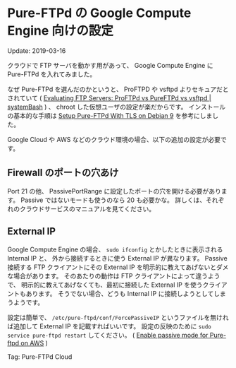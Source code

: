 Pure-FTPd の Google Compute Engine 向けの設定
=====

Update: 2019-03-16


クラウドで FTP サーバを動かす用があって、
Google Compute Engine に Pure-FTPd を入れてみました。

なぜ Pure-FTPd を選んだのかというと、
ProFTPD や vsftpd よりセキュアだとされていて
( [Evaluating FTP Servers: ProFTPd vs PureFTPd vs vsftpd | systemBash](https://systembash.com/evaluating-ftp-servers-proftpd-vs-pureftpd-vs-vsftpd/) ) 、
chroot した仮想ユーザの設定が楽だからです。
インストールの基本的な手順は
[Setup Pure-FTPd With TLS on Debian 9](https://www.vultr.com/docs/setup-pure-ftpd-with-tls-on-debian-9)
を参考にしました。

Google Cloud や AWS などのクラウド環境の場合、以下の追加の設定が必要です。
## Firewall のポートの穴あけ

Port 21 の他、 PassivePortRange に設定したポートの穴を開ける必要があります。
Passive ではないモードも使うのなら 20 も必要かな。
詳しくは、それぞれのクラウドサービスのマニュアルを見てください。

## External IP

Google Compute Engine の場合、
``sudo ifconfig`` とかしたときに表示される Internal IP と、
外から接続するときに使う External IP が異なります。
Passive 接続する FTP クライアントにその External IP
を明示的に教えてあげないとダメな場合があります。
そのあたりの動作は FTP クライアントによって違うようで、
明示的に教えてあげなくても、最初に接続した External IP を使うクライアントもあります。
そうでない場合、どうも Internal IP に接続しようとしてしまうようです。

設定は簡単で、
``/etc/pure-ftpd/conf/ForcePassiveIP``
というファイルを無ければ追加して External IP を記載すればいいです。
設定の反映のために ``sudo service pure-ftpd restart`` してください。
( [Enable passive mode for Pure-ftpd on AWS](http://getasysadmin.com/2012/12/enable-passive-mode-for-pure-ftpd-on-aws/) )

Tag: Pure-FTPd Cloud